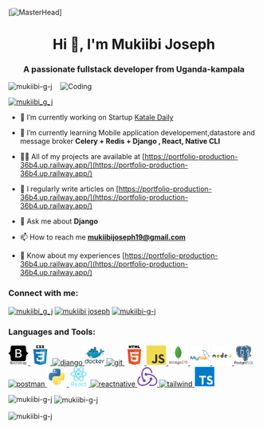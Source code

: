 [![MasterHead](https://image.pngaaa.com/387/4169387-middle.png)]
<h1 align="center">Hi 👋, I'm Mukiibi Joseph</h1>
<h3 align="center">A passionate fullstack developer from Uganda-kampala</h3>
<img align="right" alt="Coding" width="400" src="https://cdn.dribbble.com/users/1162077/screenshots/3848914/programmer.gif">

<p align="left"> <img src="https://komarev.com/ghpvc/?username=mukiibi-g-j&label=Profile%20views&color=0e75b6&style=flat" alt="mukiibi-g-j" /> </p>

<p align="left"> <a href="https://twitter.com/mukiibi_g_j" target="blank"><img src="https://img.shields.io/twitter/follow/mukiibi_g_j?logo=twitter&style=for-the-badge" alt="mukiibi_g_j" /></a> </p>

- 🔭 I’m currently working on Startup [Katale Daily](https://katale-online-backend-production-e443.up.railway.app/admin/login/?next=/admin/)

- 🌱 I’m currently learning Mobile application developement,datastore and message broker **Celery + Redis + Django , React, Native CLI**

- 👨‍💻 All of my projects are available at [https://portfolio-production-36b4.up.railway.app/](https://portfolio-production-36b4.up.railway.app/)

- 📝 I regularly write articles on [https://portfolio-production-36b4.up.railway.app/](https://portfolio-production-36b4.up.railway.app/)

- 💬 Ask me about **Django**

- 📫 How to reach me **mukiibijoseph19@gmail.com**

- 📄 Know about my experiences [https://portfolio-production-36b4.up.railway.app/](https://portfolio-production-36b4.up.railway.app/)

<h3 align="left">Connect with me:</h3>
<p align="left">
<a href="https://twitter.com/mukiibi_g_j" target="blank"><img align="center" src="https://raw.githubusercontent.com/rahuldkjain/github-profile-readme-generator/master/src/images/icons/Social/twitter.svg" alt="mukiibi_g_j" height="30" width="40" /></a>
<a href="https://linkedin.com/in/mukiibi joseph" target="blank"><img align="center" src="https://raw.githubusercontent.com/rahuldkjain/github-profile-readme-generator/master/src/images/icons/Social/linked-in-alt.svg" alt="mukiibi joseph" height="30" width="40" /></a>
<a href="https://www.youtube.com/c/mukiibi-g-j" target="blank"><img align="center" src="https://raw.githubusercontent.com/rahuldkjain/github-profile-readme-generator/master/src/images/icons/Social/youtube.svg" alt="mukiibi-g-j" height="30" width="40" /></a>
</p>

<h3 align="left">Languages and Tools:</h3>
<p align="left"> <a href="https://getbootstrap.com" target="_blank" rel="noreferrer"> <img src="https://raw.githubusercontent.com/devicons/devicon/master/icons/bootstrap/bootstrap-plain-wordmark.svg" alt="bootstrap" width="40" height="40"/> </a> <a href="https://www.w3schools.com/css/" target="_blank" rel="noreferrer"> <img src="https://raw.githubusercontent.com/devicons/devicon/master/icons/css3/css3-original-wordmark.svg" alt="css3" width="40" height="40"/> </a> <a href="https://www.djangoproject.com/" target="_blank" rel="noreferrer"> <img src="https://cdn.worldvectorlogo.com/logos/django.svg" alt="django" width="40" height="40"/> </a> <a href="https://www.docker.com/" target="_blank" rel="noreferrer"> <img src="https://raw.githubusercontent.com/devicons/devicon/master/icons/docker/docker-original-wordmark.svg" alt="docker" width="40" height="40"/> </a> <a href="https://git-scm.com/" target="_blank" rel="noreferrer"> <img src="https://www.vectorlogo.zone/logos/git-scm/git-scm-icon.svg" alt="git" width="40" height="40"/> </a> <a href="https://www.w3.org/html/" target="_blank" rel="noreferrer"> <img src="https://raw.githubusercontent.com/devicons/devicon/master/icons/html5/html5-original-wordmark.svg" alt="html5" width="40" height="40"/> </a> <a href="https://developer.mozilla.org/en-US/docs/Web/JavaScript" target="_blank" rel="noreferrer"> <img src="https://raw.githubusercontent.com/devicons/devicon/master/icons/javascript/javascript-original.svg" alt="javascript" width="40" height="40"/> </a> <a href="https://www.mongodb.com/" target="_blank" rel="noreferrer"> <img src="https://raw.githubusercontent.com/devicons/devicon/master/icons/mongodb/mongodb-original-wordmark.svg" alt="mongodb" width="40" height="40"/> </a> <a href="https://www.mysql.com/" target="_blank" rel="noreferrer"> <img src="https://raw.githubusercontent.com/devicons/devicon/master/icons/mysql/mysql-original-wordmark.svg" alt="mysql" width="40" height="40"/> </a> <a href="https://nodejs.org" target="_blank" rel="noreferrer"> <img src="https://raw.githubusercontent.com/devicons/devicon/master/icons/nodejs/nodejs-original-wordmark.svg" alt="nodejs" width="40" height="40"/> </a> <a href="https://www.postgresql.org" target="_blank" rel="noreferrer"> <img src="https://raw.githubusercontent.com/devicons/devicon/master/icons/postgresql/postgresql-original-wordmark.svg" alt="postgresql" width="40" height="40"/> </a> <a href="https://postman.com" target="_blank" rel="noreferrer"> <img src="https://www.vectorlogo.zone/logos/getpostman/getpostman-icon.svg" alt="postman" width="40" height="40"/> </a> <a href="https://www.python.org" target="_blank" rel="noreferrer"> <img src="https://raw.githubusercontent.com/devicons/devicon/master/icons/python/python-original.svg" alt="python" width="40" height="40"/> </a> <a href="https://reactjs.org/" target="_blank" rel="noreferrer"> <img src="https://raw.githubusercontent.com/devicons/devicon/master/icons/react/react-original-wordmark.svg" alt="react" width="40" height="40"/> </a> <a href="https://reactnative.dev/" target="_blank" rel="noreferrer"> <img src="https://reactnative.dev/img/header_logo.svg" alt="reactnative" width="40" height="40"/> </a> <a href="https://redux.js.org" target="_blank" rel="noreferrer"> <img src="https://raw.githubusercontent.com/devicons/devicon/master/icons/redux/redux-original.svg" alt="redux" width="40" height="40"/> </a> <a href="https://tailwindcss.com/" target="_blank" rel="noreferrer"> <img src="https://www.vectorlogo.zone/logos/tailwindcss/tailwindcss-icon.svg" alt="tailwind" width="40" height="40"/> </a> <a href="https://www.typescriptlang.org/" target="_blank" rel="noreferrer"> <img src="https://raw.githubusercontent.com/devicons/devicon/master/icons/typescript/typescript-original.svg" alt="typescript" width="40" height="40"/> </a> </p>

<p><img align="left" src="https://github-readme-stats.vercel.app/api/top-langs?username=mukiibi-g-j&show_icons=true&locale=en&layout=compact" alt="mukiibi-g-j" /></p>

<p>&nbsp;<img align="center" src="https://github-readme-stats.vercel.app/api?username=mukiibi-g-j&show_icons=true&locale=en" alt="mukiibi-g-j" /></p>

<p><img align="center" src="https://github-readme-streak-stats.herokuapp.com/?user=mukiibi-g-j&" alt="mukiibi-g-j" /></p>
